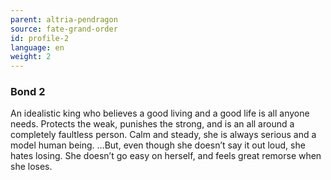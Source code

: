 ```yaml
---
parent: altria-pendragon
source: fate-grand-order
id: profile-2
language: en
weight: 2
---
```


### Bond 2

An idealistic king who believes a good living and a good life is all anyone needs.
Protects the weak, punishes the strong, and is an all around a completely faultless person.
Calm and steady, she is always serious and a model human being.
…But, even though she doesn’t say it out loud, she hates losing.
She doesn’t go easy on herself, and feels great remorse when she loses.
